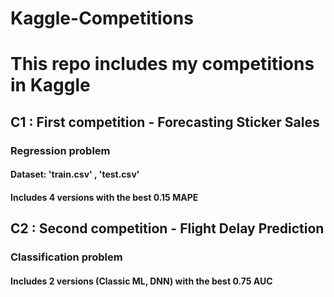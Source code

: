 # Kaggle-Competitions
# This repo includes my competitions in Kaggle

## C1 : First competition - Forecasting Sticker Sales
### Regression problem
#### Dataset: 'train.csv' , 'test.csv'
#### Includes 4 versions with the best 0.15 MAPE


## C2 : Second competition - Flight Delay Prediction
### Classification problem
#### Includes 2 versions (Classic ML, DNN) with the best 0.75 AUC
